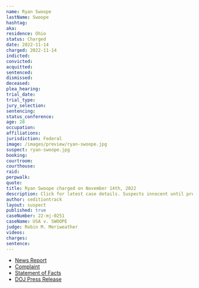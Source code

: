 ```yaml
---
name: Ryan Swoope
lastName: Swoope
hashtag:
aka:
residence: Ohio
status: Charged
date: 2022-11-14
charged: 2022-11-14
indicted:
convicted:
acquitted:
sentenced:
dismissed:
deceased:
plea_hearing:
trial_date:
trial_type:
jury_selection:
sentencing:
status_conference:
age: 28
occupation:
affiliations:
jurisdiction: Federal
image: /images/preview/ryan-swoope.jpg
suspect: ryan-swoope.jpg
booking:
courtroom:
courthouse:
raid:
perpwalk:
quote:
title: Ryan Swoope charged on November 14th, 2022
description: Click for latest case details. Suspects innocent until proven guilty.
author: seditiontrack
layout: suspect
published: true
caseNumber: 22-mj-0251
caseName: USA v. SWOOPE
judge: Robin M. Meriweather
videos:
charges:
sentence:
---
```

- [News Report](https://www.wkyc.com/article/news/crime/perry-man-charged-felony-allegedly-spraying-chemicals-officers-jan-6-capitol-riot/95-d3964210-7ac9-4487-8273-5c3e7eda2845)
- [Complaint](https://www.justice.gov/usao-dc/case-multi-defendant/file/1554971/download)
- [Statement of Facts](https://www.justice.gov/usao-dc/case-multi-defendant/file/1554976/download)
- [DOJ Press Release](https://www.justice.gov/usao-dc/pr/ohio-man-arrested-felony-charges-actions-during-jan-6-capitol-breach)
